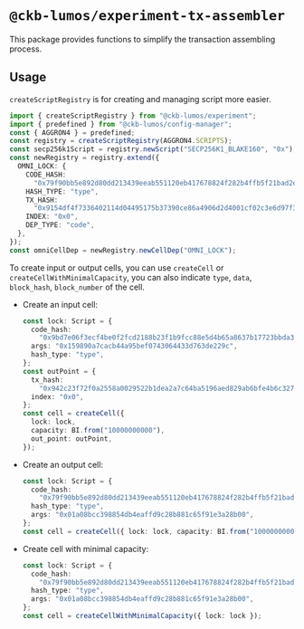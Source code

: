 # `@ckb-lumos/experiment-tx-assembler`

This package provides functions to simplify the transaction assembling process.

## Usage

`createScriptRegistry` is for creating and managing script more easier.

```ts
import { createScriptRegistry } from "@ckb-lumos/experiment";
import { predefined } from "@ckb-lumos/config-manager";
const { AGGRON4 } = predefined;
const registry = createScriptRegistry(AGGRON4.SCRIPTS);
const secp256k1Script = registry.newScript("SECP256K1_BLAKE160", "0x");
const newRegistry = registry.extend({
  OMNI_LOCK: {
    CODE_HASH:
      "0x79f90bb5e892d80dd213439eeab551120eb417678824f282b4ffb5f21bad2e1e",
    HASH_TYPE: "type",
    TX_HASH:
      "0x9154df4f7336402114d04495175b37390ce86a4906d2d4001cf02c3e6d97f39c",
    INDEX: "0x0",
    DEP_TYPE: "code",
  },
});
const omniCellDep = newRegistry.newCellDep("OMNI_LOCK");
```

To create input or output cells, you can use `createCell` or `createCellWithMinimalCapacity`, you can also indicate `type`, `data`, `block_hash`, `block_number` of the cell.

- Create an input cell:

  ```ts
  const lock: Script = {
    code_hash:
      "0x9bd7e06f3ecf4be0f2fcd2188b23f1b9fcc88e5d4b65a8637b17723bbda3cce8",
    args: "0x159890a7cacb44a95bef0743064433d763de229c",
    hash_type: "type",
  };
  const outPoint = {
    tx_hash:
      "0x942c23f72f0a2558a0029522b1dea2a7c64ba5196aed829ab6bfe4b6c3270958",
    index: "0x0",
  };
  const cell = createCell({
    lock: lock,
    capacity: BI.from("10000000000"),
    out_point: outPoint,
  });
  ```

- Create an output cell:

  ```ts
  const lock: Script = {
    code_hash:
      "0x79f90bb5e892d80dd213439eeab551120eb417678824f282b4ffb5f21bad2e1e",
    hash_type: "type",
    args: "0x01a08bcc398854db4eaffd9c28b881c65f91e3a28b00",
  };
  const cell = createCell({ lock: lock, capacity: BI.from("10000000000") });
  ```

- Create cell with minimal capacity:
  ```ts
  const lock: Script = {
    code_hash:
      "0x79f90bb5e892d80dd213439eeab551120eb417678824f282b4ffb5f21bad2e1e",
    hash_type: "type",
    args: "0x01a08bcc398854db4eaffd9c28b881c65f91e3a28b00",
  };
  const cell = createCellWithMinimalCapacity({ lock: lock });
  ```
